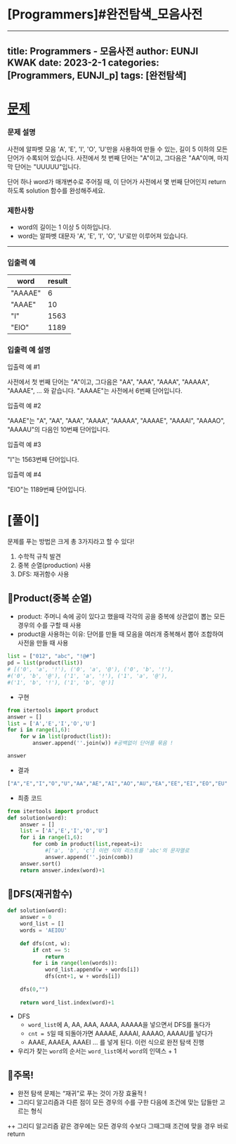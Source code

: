 # [Programmers]#완전탐색_모음사전

---
title: Programmers - 모음사전
author: EUNJI KWAK
date: 2023-2-1
categories: [Programmers, EUNJI_p]
tags: [완전탐색]
---

# [문제]([https://school.programmers.co.kr/learn/courses/30/lessons/84512](https://school.programmers.co.kr/learn/courses/30/lessons/84512))

### **문제 설명**

사전에 알파벳 모음 'A', 'E', 'I', 'O', 'U'만을 사용하여 만들 수 있는, 길이 5 이하의 모든 단어가 수록되어 있습니다. 사전에서 첫 번째 단어는 "A"이고, 그다음은 "AA"이며, 마지막 단어는 "UUUUU"입니다.

단어 하나 word가 매개변수로 주어질 때, 이 단어가 사전에서 몇 번째 단어인지 return 하도록 solution 함수를 완성해주세요.

### 제한사항

- word의 길이는 1 이상 5 이하입니다.
- word는 알파벳 대문자 'A', 'E', 'I', 'O', 'U'로만 이루어져 있습니다.

---

### 입출력 예

| word | result |
| --- | --- |
| "AAAAE" | 6 |
| "AAAE" | 10 |
| "I" | 1563 |
| "EIO" | 1189 |

### 입출력 예 설명

입출력 예 #1

사전에서 첫 번째 단어는 "A"이고, 그다음은 "AA", "AAA", "AAAA", "AAAAA", "AAAAE", ... 와 같습니다. "AAAAE"는 사전에서 6번째 단어입니다.

입출력 예 #2

"AAAE"는 "A", "AA", "AAA", "AAAA", "AAAAA", "AAAAE", "AAAAI", "AAAAO", "AAAAU"의 다음인 10번째 단어입니다.

입출력 예 #3

"I"는 1563번째 단어입니다.

입출력 예 #4

"EIO"는 1189번째 단어입니다.

# [풀이]

문제를 푸는 방법은 크게 총 3가지라고 할 수 있다!

1. 수학적 규칙 발견
2. 중복 순열(production) 사용
3. DFS: 재귀함수 사용

## 📌Product(중복 순열)

- product: 주머니 속에 공이 있다고 했을때 각각의 공을 중복에 상관없이 뽑는 모든 경우의 수를 구할 때 사용
- product을 사용하는 이유: 단어를 만들 때 모음을 여러개 중복해서 뽑아 조합하여 사전을 만들 때 사용

```python
list = ["012", "abc", "!@#"]
pd = list(product(list))
# [('0', 'a', '!'), ('0', 'a', '@'), ('0', 'b', '!'), 
#('0', 'b', '@'), ('1', 'a', '!'), ('1', 'a', '@'), 
#('1', 'b', '!'), ('1', 'b', '@')]
```

- 구현

```python
from itertools import product
answer = []
list = ['A','E','I','O','U']
for i in range(1,6):
	for w in list(product(list)):
		answer.append(''.join(w)) #공백없이 단어를 묶음 !

answer
```

- 결과

```python
["A","E","I","O","U","AA","AE","AI","AO","AU","EA","EE","EI","EO","EU","IA","IE","II","IO","IU","OA","OE","OI","OO","OU","UA","UE","UI","UO","UU","AAA","AAE","AAI","AAO","AAU","AEA","AEE","AEI","AEO","AEU","AIA","AIE","AII","AIO","AIU","AOA","AOE","AOI","AOO","AOU","AUA","AUE","AUI","AUO","AUU","EAA","EAE","EAI","EAO","EAU","EEA","EEE","EEI","EEO","EEU","EIA","EIE","EII","EIO","EIU","EOA","EOE","EOI","EOO","EOU","EUA","EUE","EUI","EUO","EUU","IAA","IAE","IAI","IAO","IAU","IEA","IEE","IEI","IEO","IEU","IIA","IIE","III","IIO","IIU","IOA","IOE","IOI","IOO","IOU","IUA","IUE","IUI","IUO","IUU","OAA","OAE","OAI","OAO","OAU","OEA","OEE","OEI","OEO","OEU","OIA","OIE","OII","OIO","OIU","OOA","OOE","OOI","OOO","OOU","OUA","OUE","OUI","OUO","OUU","UAA","UAE","UAI","UAO","UAU","UEA","UEE","UEI","UEO","UEU","UIA","UIE","UII","UIO","UIU","UOA","UOE","UOI","UOO","UOU","UUA","UUE","UUI","UUO","UUU","AAAA","AAAE","AAAI","AAAO","AAAU","AAEA","AAEE","AAEI","AAEO","AAEU","AAIA","AAIE","AAII","AAIO","AAIU","AAOA","AAOE","AAOI","AAOO","AAOU","AAUA","AAUE","AAUI","AAUO","AAUU","AEAA","AEAE","AEAI","AEAO","AEAU","AEEA","AEEE","AEEI","AEEO","AEEU","AEIA","AEIE","AEII","AEIO","AEIU","AEOA","AEOE","AEOI","AEOO","AEOU","AEUA","AEUE","AEUI","AEUO","AEUU","AIAA","AIAE","AIAI","AIAO","AIAU","AIEA","AIEE","AIEI","AIEO","AIEU","AIIA","AIIE","AIII","AIIO","AIIU","AIOA","AIOE","AIOI","AIOO","AIOU","AIUA","AIUE","AIUI","AIUO","AIUU","AOAA","AOAE","AOAI","AOAO","AOAU","AOEA","AOEE","AOEI","AOEO","AOEU","AOIA","AOIE","AOII","AOIO","AOIU","AOOA","AOOE","AOOI","AOOO","AOOU","AOUA","AOUE","AOUI","AOUO","AOUU","AUAA","AUAE","AUAI","AUAO","AUAU","AUEA","AUEE","AUEI","AUEO","AUEU","AUIA","AUIE","AUII","AUIO","AUIU","AUOA","AUOE","AUOI","AUOO","AUOU","AUUA","AUUE","AUUI","AUUO","AUUU","EAAA","EAAE","EAAI","EAAO","EAAU","EAEA","EAEE","EAEI","EAEO","EAEU","EAIA","EAIE","EAII","EAIO","EAIU","EAOA","EAOE","EAOI","EAOO","EAOU","EAUA","EAUE","EAUI","EAUO","EAUU","EEAA","EEAE","EEAI","EEAO","EEAU","EEEA","EEEE","EEEI","EEEO","EEEU","EEIA","EEIE","EEII","EEIO","EEIU","EEOA","EEOE","EEOI","EEOO","EEOU","EEUA","EEUE","EEUI","EEUO","EEUU","EIAA","EIAE","EIAI","EIAO","EIAU","EIEA","EIEE","EIEI","EIEO","EIEU","EIIA","EIIE","EIII","EIIO","EIIU","EIOA","EIOE","EIOI","EIOO","EIOU","EIUA","EIUE","EIUI","EIUO","EIUU","EOAA","EOAE","EOAI","EOAO","EOAU","EOEA","EOEE","EOEI",
```

- 최종 코드

```python
from itertools import product
def solution(word):
    answer = []
    list = ['A','E','I','O','U']
    for i in range(1,6):
        for comb in product(list,repeat=i):
            #['a', 'b', 'c'] 이런 식의 리스트를 'abc'의 문자열로
            answer.append(''.join(comb))
    answer.sort()
    return answer.index(word)+1
```

## 📌DFS(재귀함수)

```python
def solution(word):
    answer = 0
    word_list = []
    words = 'AEIOU'
    
    def dfs(cnt, w):
        if cnt == 5:
            return 
        for i in range(len(words)):
            word_list.append(w + words[i])
            dfs(cnt+1, w + words[i])
            
    dfs(0,"")
    
    return word_list.index(word)+1
```

- DFS
    - `word_list`에 A, AA, AAA, AAAA, AAAAA을 넣으면서 DFS를 돌다가
    - `cnt = 5`일 때 되돌아가면 AAAAE, AAAAI, AAAAO, AAAAU를 넣다가
    - AAAE, AAAEA, AAAEI ... 를 넣게 된다. 이런 식으로 완전 탐색 진행
- 우리가 찾는 `word`의 순서는 `word_list`에서 `word`의 인덱스 + 1

## 📌주목!

- 완전 탐색 문제는 “재귀”로 푸는 것이 가장 효율적 !
- 그리디 알고리즘과 다른 점이 모든 경우의 수를 구한 다음에 조건에 맞는 답들만 고르는 형식

++ 그리디 알고리즘 같은 경우에는 모든 경우의 수보다 그때그때 조건에 맞을 경우 바로 return